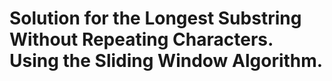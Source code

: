 # Solution for the Longest Substring Without Repeating Characters. Using the Sliding Window Algorithm.


